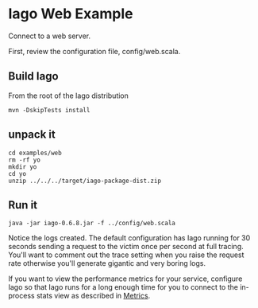# Iago Web Example

Connect to a web server.

First, review the configuration file, config/web.scala.

## Build Iago

From the root of the Iago distribution

	mvn -DskipTests install

## unpack it

	cd examples/web
	rm -rf yo
	mkdir yo
	cd yo
	unzip ../../../target/iago-package-dist.zip

## Run it

	java -jar iago-0.6.8.jar -f ../config/web.scala

Notice the logs created. The default configuration has Iago running for 30 seconds sending a request
to the victim once per second at full tracing. You'll want to comment out the trace setting when you
raise the request rate otherwise you'll generate gigantic and very boring logs.

If you want to view the performance metrics for your service, configure Iago so that Iago runs for a
long enough time for you to connect to the in-process stats view as described in
[Metrics](https://github.com/twitter/iago/#metrics).
